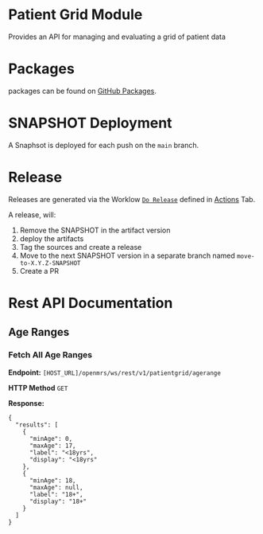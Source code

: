 # Patient Grid Module
Provides an API for managing and evaluating a grid of patient data

# Packages

packages can be found on [GitHub Packages](https://github.com/orgs/icrc/packages?repo_name=openmrs-module-patientgrid).

# SNAPSHOT Deployment
A Snaphsot is deployed for each push on the `main` branch.

# Release
Releases are generated via the Worklow [`Do Release`](https://github.com/icrc/openmrs-module-patientgrid/actions/workflows/release.yml) defined 
in [Actions](https://github.com/icrc/openmrs-module-patientgrid/actions) Tab. 

A release, will:
1. Remove the SNAPSHOT in the artifact version
2. deploy the artifacts
3. Tag the sources and create a release
4. Move to the next SNAPSHOT version in a separate branch named `move-to-X.Y.Z-SNAPSHOT`
5. Create a PR


# Rest API Documentation

## Age Ranges
### Fetch All Age Ranges
**Endpoint:** ```[HOST_URL]/openmrs/ws/rest/v1/patientgrid/agerange```

**HTTP Method** ```GET```

**Response:**

```
{
  "results": [
    {
      "minAge": 0,
      "maxAge": 17,
      "label": "<18yrs",
      "display": "<18yrs"
    },
    {
      "minAge": 18,
      "maxAge": null,
      "label": "18+",
      "display": "18+"
    }
  ]
}
```
